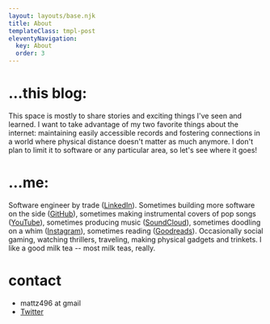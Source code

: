 ```yaml
---
layout: layouts/base.njk
title: About
templateClass: tmpl-post
eleventyNavigation:
  key: About
  order: 3
---
```


# …this blog:

This space is mostly to share stories and exciting things I've seen and learned. I want to take advantage of my two favorite things about the internet: maintaining easily accessible records and fostering connections in a world where physical distance doesn't matter as much anymore. I don't plan to limit it to software or any particular area, so let's see where it goes!


# …me:
Software engineer by trade ([LinkedIn](https://linkedin.com/in/mz496)). Sometimes building more software on the side ([GitHub](https://github.com/mz496)), sometimes making instrumental covers of pop songs ([YouTube](https://youtube.com/c/mattzhu)), sometimes producing music ([SoundCloud](https://soundcloud.com/blueticksound)), sometimes doodling on a whim ([Instagram](https://instagram.com/mz496)), sometimes reading ([Goodreads](https://www.goodreads.com/user/show/125473298-matthew-zhu)). Occasionally social gaming, watching thrillers, traveling, making physical gadgets and trinkets. I like a good milk tea -- most milk teas, really.

# contact

* mattz496 at gmail
* [Twitter](https://twitter.com/mz496_)

